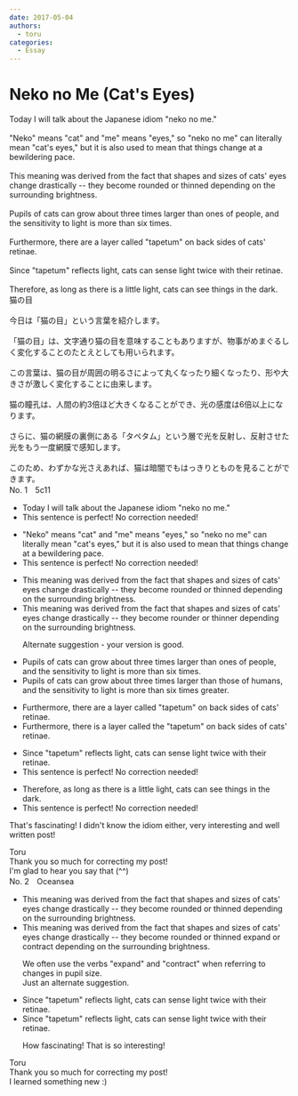 ```yaml
---
date: 2017-05-04
authors:
  - toru
categories:
  - Essay
---
```


<h1 id="subject_show">Neko no Me (Cat's Eyes)</h1>
<div class="date" hidden>May 4, 2017 09:11</div>
<div id="post"><div id="body_show_ori">
Today I will talk about the Japanese idiom "neko no me."<br/><br/>"Neko" means "cat" and "me" means "eyes," so "neko no me" can literally mean "cat's eyes," but it is also used to mean that things change at a bewildering pace.<br/><br/>This meaning was derived from the fact that shapes and sizes of cats' eyes change drastically -- they become rounded or thinned depending on the surrounding brightness.<br/><br/>Pupils of cats can grow about three times larger than ones of people, and the sensitivity to light is more than six times.<br/><br/>Furthermore, there are a layer called "tapetum" on back sides of cats' retinae.<br/><br/>Since "tapetum" reflects light, cats can sense light twice with their retinae.<br/><br/>Therefore, as long as there is a little light, cats can see things in the dark.
</div></div>

<!-- more -->

<div id="post_ja"><div id="body_show_mo">
猫の目<br/><br/>今日は「猫の目」という言葉を紹介します。<br/><br/>「猫の目」は、文字通り猫の目を意味することもありますが、物事がめまぐるしく変化することのたとえとしても用いられます。<br/><br/>この言葉は、猫の目が周囲の明るさによって丸くなったり細くなったり、形や大きさが激しく変化することに由来します。<br/><br/>猫の瞳孔は、人間の約3倍ほど大きくなることができ、光の感度は6倍以上になります。<br/><br/>さらに、猫の網膜の裏側にある「タペタム」という層で光を反射し、反射させた光をもう一度網膜で感知します。<br/><br/>このため、わずかな光さえあれば、猫は暗闇でもはっきりとものを見ることができます。
</div></div>
<div id="block"><div class="first_name"> No. 1　<span class="just_name">5c11</span></div><div id="block2">
<ul class="correction_field">
<li class="incorrect">Today I will talk about the Japanese idiom "neko no me."</li>
<li class="corrected perfect">This sentence is perfect! No correction needed!</li>
</ul>
<ul class="correction_field">
<li class="incorrect">"Neko" means "cat" and "me" means "eyes," so "neko no me" can literally mean "cat's eyes," but it is also used to mean that things change at a bewildering pace.</li>
<li class="corrected perfect">This sentence is perfect! No correction needed!</li>
</ul>
<ul class="correction_field">
<li class="incorrect">This meaning was derived from the fact that shapes and sizes of cats' eyes change drastically -- they become rounded or thinned depending on the surrounding brightness.</li>
<li class="corrected correct">
This meaning was derived from the fact that shapes and sizes of cats' eyes change drastically -- they become rounde<span class="f_red">r</span> or thinne<span class="f_red">r</span> depending on the surrounding brightness.
<p class="correction_comment">Alternate suggestion - your version is good.</p>
</li>
</ul>
<ul class="correction_field">
<li class="incorrect">Pupils of cats can grow about three times larger than ones of people, and the sensitivity to light is more than six times.</li>
<li class="corrected correct">
Pupils of cats can grow about three times larger than <span class="f_red">those</span> of <span class="f_red">humans</span>, and the sensitivity to light is more than six times <span class="f_blue">greater</span>.
</li>
</ul>
<ul class="correction_field">
<li class="incorrect">Furthermore, there are a layer called "tapetum" on back sides of cats' retinae.</li>
<li class="corrected correct">
Furthermore, there <span class="f_red">is</span> a layer called <span class="f_blue">the</span> "tapetum" on back sides of cats' retinae.
</li>
</ul>
<ul class="correction_field">
<li class="incorrect">Since "tapetum" reflects light, cats can sense light twice with their retinae.</li>
<li class="corrected perfect">This sentence is perfect! No correction needed!</li>
</ul>
<ul class="correction_field">
<li class="incorrect">Therefore, as long as there is a little light, cats can see things in the dark.</li>
<li class="corrected perfect">This sentence is perfect! No correction needed!</li>
</ul>
<p class="comment_small">
 That's fascinating! I didn't know the idiom either, very interesting and well written post!
</p>

</div><div class="name"><span class="just_name">Toru</span><br>
Thank you so much for correcting my post!<br/>I'm glad to hear you say that (^^)
</div>
</div>
<div id="block"><div class="first_name"> No. 2　<span class="just_name">Oceansea</span></div><div id="block2">
<ul class="correction_field">
<li class="incorrect">This meaning was derived from the fact that shapes and sizes of cats' eyes change drastically -- they become rounded or thinned depending on the surrounding brightness.</li>
<li class="corrected correct">
This meaning was derived from the fact that shapes and sizes of cats' eyes change drastically -- they <span class="f_gray"><span class="sline">become rounded or thinned</span></span> <span class="f_blue">expand or contract </span>depending on the surrounding brightness.
<p class="correction_comment">We often use the verbs "expand" and "contract" when referring to changes in pupil size.<br/>Just an alternate suggestion.</p>
</li>
</ul>
<ul class="correction_field">
<li class="incorrect">Since "tapetum" reflects light, cats can sense light twice with their retinae.</li>
<li class="corrected correct">
Since "tapetum" reflects light, cats can sense light twice with their retinae.
<p class="correction_comment">How fascinating! That is so interesting!</p>
</li>
</ul>
</div><div class="name"><span class="just_name">Toru</span><br>
Thank you so much for correcting my post!<br/>I learned something new :)
</div>
</div>
